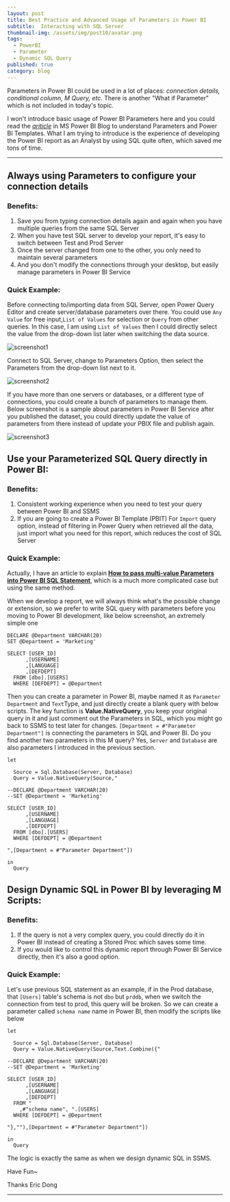 ```yaml
---
layout: post
title: Best Practice and Advanced Usage of Parameters in Power BI 
subtitle:  Interacting with SQL Server
thumbnail-img: /assets/img/post10/avatar.png
tags:
  - PowerBI
  - Parameter
  - Dynamic SQL Query
published: true
category: blog
---
```


Parameters in Power BI could be used in a lot of places: *connection details, conditional column, M Query, etc*. There is another "What if Parameter" which is not included in today's topic.

I won't introduce basic usage of Power BI Parameters here and you could read the [*ariticle*](https://powerbi.microsoft.com/en-us/blog/deep-dive-into-query-parameters-and-power-bi-templates/) in MS Power BI Blog to understand Parameters and Power BI Templates. What I am trying to introduce is the experience of developing the Power BI report as an Analyst by using SQL quite often, which saved me tons of time. 

---

## Always using Parameters to configure your connection details

### Benefits: 

1. Save you from typing connection details again and again when you have multiple queries from the same SQL Server
2. When you have test SQL server to develop your report, it's easy to switch between Test and Prod Server
3. Once the server changed from one to the other, you only need to maintain several parameters
4. And you don't modify the connections through your desktop, but easily manage parameters in Power BI Service


### Quick Example:

Before connecting to/importing data from SQL Server, open Power Query Editor and create server/database parameters over there. You could use `Any Value` for free input,`List of Values` for selection or `Query` from other queries. In this case, I am using `List of Values` then I could directly select the value from the drop-down list later when switching the data source.

![screenshot1](/assets/img/post10/image2.png)

Connect to SQL Server, change to Parameters Option, then select the Parameters from the drop-down list next to it.

![screenshot2](/assets/img/post10/image3.png)

If you have more than one servers or databases, or a different type of connections, you could create a bunch of parameters to manage them. Below screenshot is a sample about parameters in Power BI Service after you published the dataset, you could directly update the value of parameters from there instead of update your PBIX file and publish again.

![screenshot3](/assets/img/post10/image4.png)


## Use your Parameterized SQL Query directly in Power BI:

### Benefits:

1. Consistent working experience when you need to test your query between Power BI and SSMS
2. If you are going to create a Power BI Template (PBIT) For `Import` query option, instead of filtering in Power Query when retrieved all the data, just import what you need for this report, which reduces the cost of SQL Server

### Quick Example:

Actually, I have an article to explain [**How to pass multi-value Parameters into Power BI SQL Statement**](http://funbiworld.com/2017-11-12-Pass-ParametertoPowerbI/), which is a much more complicated case but using the same method.

When we develop a report, we will always think what's the possible change or extension, so we prefer to write SQL query with parameters before you moving to Power BI development, like below screenshot, an extremely simple one

```
DECLARE @Department VARCHAR(20)
SET @Department = 'Marketing'

SELECT [USER_ID]
      ,[USERNAME]
      ,[LANGUAGE]
      ,[DEFDEPT]
  FROM [dbo].[USERS]
  WHERE [DEFDEPT] = @Department
```

Then you can create a parameter in Power BI, maybe named it as `Parameter Department` and `Text`Type, and just directly create a blank query with below scripts. The key function is **Value.NativeQuery**, you keep your original query in it and just comment out the Parameters in SQL, which you might go back to SSMS to test later for changes. `[Department = #"Parameter Department"]` is connecting the parameters in SQL and Power BI. Do you find another two parameters in this M query? Yes, `Server` and `Database` are also parameters I introduced in the previous section.

```
let
  
  Source = Sql.Database(Server, Database)
  Query = Value.NativeQuery(Source,"

--DECLARE @Department VARCHAR(20)
--SET @Department = 'Marketing'

SELECT [USER_ID]
      ,[USERNAME]
      ,[LANGUAGE]
      ,[DEFDEPT]
  FROM [dbo].[USERS]
  WHERE [DEFDEPT] = @Department

",[Department = #"Parameter Department"])

in
  Query
```

## Design Dynamic SQL in Power BI by leveraging M Scripts:

### Benefits:

1. If the query is not a very complex query, you could directly do it in Power BI instead of creating a Stored Proc which saves some time.
2. If you would like to control this dynamic report through Power BI Service directly, then it's also a good option.

### Quick Example:

Let's use previous SQL statement as an example, if in the Prod database, that ``[Users]`` table's schema is not `dbo` but `prddb`, when we switch the connection from test to prod, this query will be broken. So we can create a parameter called `schema name` name in Power BI, then modify the scripts like below

```
let
  
  Source = Sql.Database(Server, Database)
  Query = Value.NativeQuery(Source,Text.Combine({"

--DECLARE @Department VARCHAR(20)
--SET @Department = 'Marketing'

SELECT [USER_ID]
      ,[USERNAME]
      ,[LANGUAGE]
      ,[DEFDEPT]
  FROM "
	,#"schema name", ".[USERS]
  WHERE [DEFDEPT] = @Department

"},""),[Department = #"Parameter Department"])

in
  Query
```

The logic is exactly the same as when we design dynamic SQL in SSMS.
 


Have Fun~

Thanks
Eric Dong

---